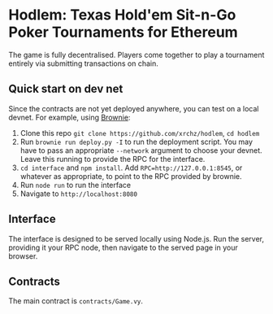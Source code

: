 # Hodlem: Texas Hold'em Sit-n-Go Poker Tournaments for Ethereum

The game is fully decentralised. Players come together to play a tournament entirely via submitting transactions on chain.

## Quick start on dev net

Since the contracts are not yet deployed anywhere, you can test on a local devnet.
For example, using [Brownie](https://eth-brownie.readthedocs.io/en/stable/index.html):

1. Clone this repo `git clone https://github.com/xrchz/hodlem`, `cd hodlem`
2. Run `brownie run deploy.py -I` to run the deployment script. You may have to pass an appropriate `--network` argument to choose your devnet. Leave this running to provide the RPC for the interface.
3. `cd interface` and `npm install`. Add `RPC=http://127.0.0.1:8545`, or whatever as appropriate, to point to the RPC provided by brownie.
4. Run `node run` to run the interface
5. Navigate to `http://localhost:8080`

## Interface

The interface is designed to be served locally using Node.js. Run the server, providing it your RPC node, then navigate to the served page in your browser.

## Contracts

The main contract is `contracts/Game.vy`.
